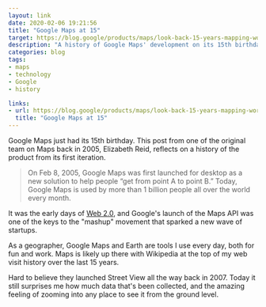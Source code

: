 ```yaml
---
layout: link
date: 2020-02-06 19:21:56
title: "Google Maps at 15"
target: https://blog.google/products/maps/look-back-15-years-mapping-world/
description: "A history of Google Maps' development on its 15th birthday."
categories: blog
tags:
- maps
- technology
- Google
- history

links:
- url: https://blog.google/products/maps/look-back-15-years-mapping-world/
  title: "Google Maps at 15"
---
```


Google Maps just had its 15th birthday. This post from one of the original team on Maps back in 2005, Elizabeth Reid, reflects on a history of the product from its first iteration.

> On Feb 8, 2005, Google Maps was first launched for desktop as a new solution to help people “get from point A to point B.” Today, Google Maps is used by more than 1 billion people all over the world every month.

It was the early days of [Web 2.0](https://en.wikipedia.org/wiki/Web_2.0 "Web 2.0"), and Google's launch of the Maps API was one of the keys to the "mashup" movement that sparked a new wave of startups.

As a geographer, Google Maps and Earth are tools I use every day, both for fun and work. Maps is likely up there with Wikipedia at the top of my web visit history over the last 15 years.

Hard to believe they launched Street View all the way back in 2007. Today it still surprises me how much data that's been collected, and the amazing feeling of zooming into any place to see it from the ground level.
